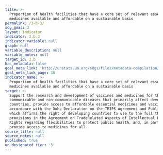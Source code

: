 ```yaml
---
title: >-
  Proportion of health facilities that have a core set of relevant essential
  medicines available and affordable on a sustainable basis
permalink: /3-b-3/
sdg_goal: 3
layout: indicator
indicator: 3.b.3
indicator_variable: null
graph: null
variable_description: null
variable_notes: null
target_id: 3.b
has_metadata: false
goal_meta_link: 'http://unstats.un.org/sdgs/files/metadata-compilation/Metadata-Goal-3.pdf'
goal_meta_link_page: 38
indicator_name: >-
  Proportion of health facilities that have a core set of relevant essential
  medicines available and affordable on a sustainable basis
target: >-
  Support the research and development of vaccines and medicines for the
  communicable and non-communicable diseases that primarily affect developing
  countries, provide access to affordable essential medicines and vaccines, in
  accordance with the Doha Declaration on the TRIPS Agreement and Public Health,
  which affirms the right of developing countries to use to the full the
  provisions in the Agreement on TradeRelated Aspects of Intellectual Property
  Rights regarding flexibilities to protect public health, and, in particular,
  provide access to medicines for all.
source_title: null
source_notes: null
published: true
un_designated_tier: '3'
---
```

